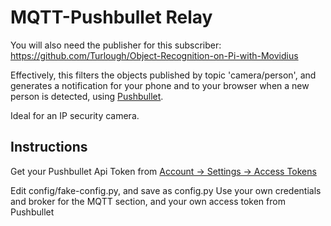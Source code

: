 
# MQTT-Pushbullet Relay

You will also need the publisher for this subscriber: https://github.com/Turlough/Object-Recognition-on-Pi-with-Movidius

Effectively, this filters the objects published by topic 'camera/person', 
and generates a notification for your phone and to your browser when a new person is detected, using [Pushbullet](https://www.pushbullet.com/). 

Ideal for an IP security camera. 

## Instructions
Get your Pushbullet Api Token from [Account -> Settings -> Access Tokens](https://www.pushbullet.com/#settings/account)

Edit config/fake-config.py, and save as config.py
Use your own credentials and broker for the MQTT section, and your own access token from Pushbullet


